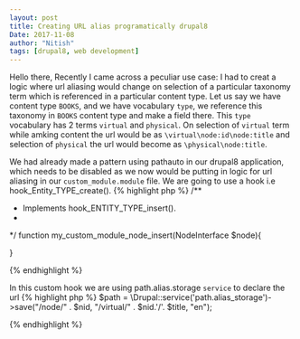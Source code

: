```yaml
---
layout: post
title: Creating URL alias programatically drupal8
Date: 2017-11-08
author: "Nitish"
tags: [drupal8, web development]
---
```

Hello there,
Recently I came across a peculiar use case:
I had to creat a logic where url aliasing would change on selection of a particular taxonomy term which is referenced in a particular content type.
Let us say we have content type `BOOKS`, and we have vocabulary `type`, we reference this taxonomy in `BOOKS` content type and make a field there. This `type` vocabulary has 2 terms `virtual` and `physical`.
On selection of `virtual` term while amking content the url would be as `\virtual\node:id\node:title` and selection of `physical` the url would become as `\physical\node:title`.

We had already made a pattern using pathauto in our drupal8 application, which needs to be disabled as we now would be putting in logic for url aliasing in our `custom_module.module` file.
We are going to use a hook i.e hook_Entity_TYPE_create().
{% highlight php %}
/**
* Implements hook_ENTITY_TYPE_insert().
*
*/
function my_custom_module_node_insert(NodeInterface $node){

}

{% endhighlight %}


In this custom hook we are using path.alias.storage `service` to declare the url
{% highlight php %}
$path = \Drupal::service('path.alias_storage')->save("/node/" . $nid, "/virtual/" . $nid.'/'. $title, "en");

{% endhighlight %}
